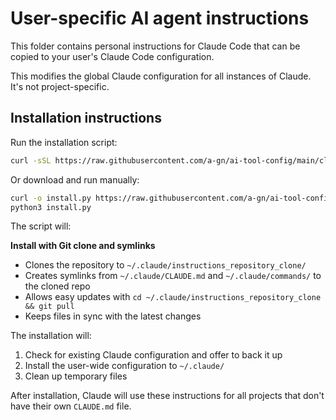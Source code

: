# User-specific AI agent instructions

This folder contains personal instructions for Claude Code that can be copied to your user's Claude Code configuration.

This modifies the global Claude configuration for all instances of Claude. It's not project-specific.

## Installation instructions

Run the installation script:

```bash
curl -sSL https://raw.githubusercontent.com/a-gn/ai-tool-config/main/claude/user_setup/install.py | python3 -
```

Or download and run manually:

```bash
curl -o install.py https://raw.githubusercontent.com/a-gn/ai-tool-config/main/claude/user_setup/install.py
python3 install.py
```

The script will:

**Install with Git clone and symlinks**
- Clones the repository to `~/.claude/instructions_repository_clone/`
- Creates symlinks from `~/.claude/CLAUDE.md` and `~/.claude/commands/` to the cloned repo
- Allows easy updates with `cd ~/.claude/instructions_repository_clone && git pull`
- Keeps files in sync with the latest changes

The installation will:
1. Check for existing Claude configuration and offer to back it up
2. Install the user-wide configuration to `~/.claude/`
3. Clean up temporary files

After installation, Claude will use these instructions for all projects that don't have their own `CLAUDE.md` file.
